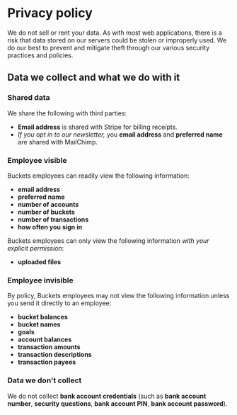 # Privacy policy #

We do not sell or rent your data. As with most web applications, there is a risk that data stored on our servers could be stolen or improperly used. We do our best to prevent and mitigate theft through our various security practices and policies.

## Data we collect and what we do with it ##

### Shared data ###

We share the following with third parties:

- **Email address** is shared with Stripe for billing receipts.
- *If you opt in to our newsletter,* you **email address** and **preferred name** are shared with MailChimp.


### Employee visible ###

Buckets employees can readily view the following information:

- **email address**
- **preferred name**
- **number of accounts**
- **number of buckets**
- **number of transactions**
- **how often you sign in**

Buckets employees can only view the following information *with your explicit permission*:

- **uploaded files**


### Employee invisible ###

By policy, Buckets employees may not view the following information unless you send it directly to an employee:

- **bucket balances**
- **bucket names**
- **goals**
- **account balances**
- **transaction amounts**
- **transaction descriptions**
- **transaction payees**

### Data we don't collect ###

We do not collect **bank account credentials** (such as **bank account number**, **security questions**, **bank account PIN**, **bank account password**).
